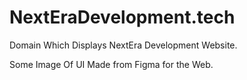 # NextEraDevelopment.tech

Domain Which Displays NextEra Development Website.

Some Image Of UI Made from Figma for the Web.
